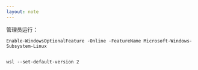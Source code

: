 ```yaml
---
layout: note
---
```


管理员运行：

```shell
Enable-WindowsOptionalFeature -Online -FeatureName Microsoft-Windows-Subsystem-Linux


wsl --set-default-version 2
```
